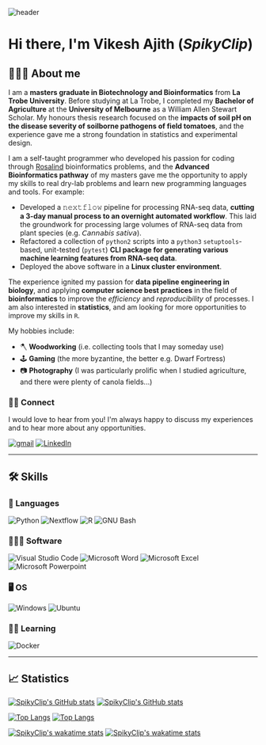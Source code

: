 ![header](https://capsule-render.vercel.app/api?type=waving&color=gradient&height=400&section=header&text=SpikyClip🧷&desc=Vikesh%20Ajith&descAlignY=70&fontSize=90)

# Hi there, I'm **Vikesh Ajith** (*SpikyClip*)

## 👨🏾‍💻 About me
I am a **masters graduate in Biotechnology and Bioinformatics** from **La Trobe
University**. Before studying at La Trobe, I completed my **Bachelor of
Agriculture** at the **University of Melbourne** as a William Allen Stewart
Scholar. My honours thesis research focused on the **impacts of soil pH on the
disease severity of soilborne pathogens of field tomatoes**, and the experience
gave me a strong foundation in statistics and experimental design.

I am a self-taught programmer who developed his passion for coding through
[Rosalind](https://rosalind.info/users/SpikyClip/) bioinformatics problems, and
the **Advanced Bioinformatics pathway** of my masters gave me the opportunity
to apply my skills to real dry-lab problems and learn new programming languages
and tools. For example:

- Developed a 𝚗𝚎𝚡𝚝𝚏𝚕𝚘𝚠 pipeline for processing RNA-seq data, **cutting a
3-day manual process to an overnight automated workflow**. This laid the
groundwork for processing large volumes of RNA-seq data from plant species
(e.g. 𝘊𝘢𝘯𝘯𝘢𝘣𝘪𝘴 𝘴𝘢𝘵𝘪𝘷𝘢).
- Refactored a collection of `python2` scripts into a `python3`
`setuptools`-based, unit-tested (`pytest`) **CLI package for generating various
machine learning features from RNA-seq data**. 
- Deployed the above software in a **Linux cluster environment**.

The experience ignited my passion for **data pipeline engineering in biology**,
and applying **computer science best practices** in the field of
**bioinformatics** to improve the *efficiency* and *reproducibility* of
processes. I am also interested in **statistics**, and am looking for more
opportunities to improve my skills in `R`.

My hobbies include:
- 🪓 **Woodworking** (i.e. collecting tools that I may someday use)
- 🕹️ **Gaming** (the more byzantine, the better e.g. Dwarf Fortress)
- 📷 **Photography** (I was particularly prolific when I studied agriculture, and
there were plenty of canola fields...)

### 👋🏾 Connect
I would love to hear from you! I'm always happy to discuss my experiences and
to hear more about any opportunities.

[![gmail](https://img.shields.io/badge/Gmail-D14836?style=for-the-badge&logo=gmail&logoColor=white)](mailto:vikesh.ajith@gmail.com)
[![LinkedIn](https://img.shields.io/badge/LinkedIn-0077B5?style=for-the-badge&logo=linkedin&logoColor=white)](https://www.linkedin.com/in/vikeshajith/)

---

## 🛠️ Skills
### 📖 Languages

![Python](https://img.shields.io/badge/Python-3776AB?style=for-the-badge&logo=python&logoColor=white)
![Nextflow](https://img.shields.io/badge/Nextflow-3ac486?style=for-the-badge)
![R](https://img.shields.io/badge/R-276DC3?style=for-the-badge&logo=r&logoColor=white)
![GNU Bash](https://img.shields.io/badge/GNU_BASH-4EAA25?style=for-the-badge&logo=gnubash&logoColor=white)

### 👨🏾‍💻 Software
![Visual Studio Code](https://img.shields.io/badge/Visual_Studio_Code-0078D4?style=for-the-badge&logo=visual%20studio%20code&logoColor=white)
![Microsoft Word](https://img.shields.io/badge/Microsoft_Word-2B579A?style=for-the-badge&logo=microsoft-word&logoColor=white)
![Microsoft Excel](https://img.shields.io/badge/Microsoft_Excel-217346?style=for-the-badge&logo=microsoft-excel&logoColor=white)
![Microsoft Powerpoint](https://img.shields.io/badge/Microsoft_PowerPoint-B7472A?style=for-the-badge&logo=microsoft-powerpoint&logoColor=white)

### 🖥️ OS

![Windows](https://img.shields.io/badge/Windows-0078D6?style=for-the-badge&logo=windows&logoColor=white)
![Ubuntu](https://img.shields.io/badge/Ubuntu-E95420?style=for-the-badge&logo=ubuntu&logoColor=white)

### ✍🏾 Learning
![Docker](https://img.shields.io/badge/Docker-2496ED?style=for-the-badge&logo=docker&logoColor=white)

---
## 📈 Statistics
[![SpikyClip's GitHub stats](https://github-readme-stats.vercel.app/api?username=spikyclip&hide=stars&count_private=true&show_icons=true&theme=default#gh-light-mode-only)](https://github.com/anuraghazra/github-readme-stats)
[![SpikyClip's GitHub stats](https://github-readme-stats.vercel.app/api?username=spikyclip&hide=stars&count_private=true&show_icons=true&theme=ayu-mirage#gh-gh-dark-mode-only)](https://github.com/anuraghazra/github-readme-stats)

[![Top Langs](https://github-readme-stats.vercel.app/api/top-langs/?username=spikyclip&layout=compact&theme=default#gh-light-mode-only)](https://github.com/anuraghazra/github-readme-stats)
[![Top Langs](https://github-readme-stats.vercel.app/api/top-langs/?username=spikyclip&layout=compact&theme=ayu-mirage#gh-dark-mode-only)](https://github.com/anuraghazra/github-readme-stats)

[![SpikyClip's wakatime stats](https://github-readme-stats.vercel.app/api/wakatime?username=spikyclip&theme=default#gh-light-mode-only)](https://github.com/anuraghazra/github-readme-stats)
[![SpikyClip's wakatime stats](https://github-readme-stats.vercel.app/api/wakatime?username=spikyclip&theme=ayu-mirage#gh-dark-mode-only)](https://github.com/anuraghazra/github-readme-stats)
